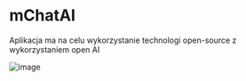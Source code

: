 # mChatAI
Aplikacja ma na celu wykorzystanie technologi open-source z wykorzystaniem open AI

![image](https://github.com/RDDSDHD/mChatAI/assets/151750224/91626247-44b9-4511-858a-a89741dac7a2)
